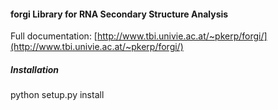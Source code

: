 #### forgi Library for RNA Secondary Structure Analysis ####

Full documentation: [http://www.tbi.univie.ac.at/~pkerp/forgi/](http://www.tbi.univie.ac.at/~pkerp/forgi/)

##### Installation #####

python setup.py install

